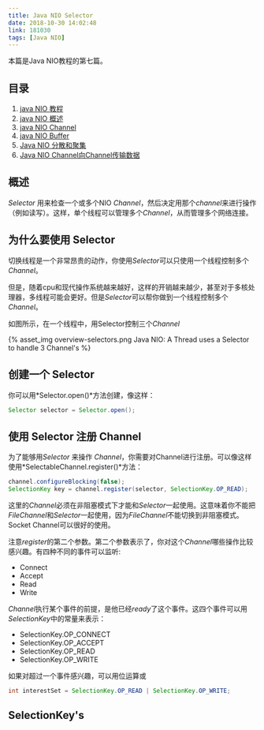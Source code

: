 ```yaml
---
title: Java NIO Selector
date: 2018-10-30 14:02:48
link: 181030
tags: [Java NIO]
---
```


本篇是Java NIO教程的第七篇。

## 目录

1. [java NIO 教程](http://www.liangyongrui.com/posts/180919)
1. [java NIO 概述](http://www.liangyongrui.com/posts/180919-1)
1. [java NIO Channel](http://www.liangyongrui.com/posts/180929)
1. [java NIO Buffer](http://www.liangyongrui.com/posts/180929-1)
1. [Java NIO 分散和聚集](http://www.liangyongrui.com/posts/180930)
1. [Java NIO Channel向Channel传输数据](http://www.liangyongrui.com/posts/181002)

## 概述

*Selector* 用来检查一个或多个NIO *Channel*，然后决定用那个*channel*来进行操作（例如读写）。这样，单个线程可以管理多个*Channel*，从而管理多个网络连接。

## 为什么要使用 Selector

切换线程是一个非常昂贵的动作，你使用*Selector*可以只使用一个线程控制多个*Channel*。

但是，随着cpu和现代操作系统越来越好，这样的开销越来越少，甚至对于多核处理器，多线程可能会更好。但是*Selector*可以帮你做到一个线程控制多个*Channel*。

如图所示，在一个线程中，用Selector控制三个*Channel*

{% asset_img overview-selectors.png Java NIO: A Thread uses a Selector to handle 3 Channel's %}

## 创建一个 Selector

你可以用*Selector.open()*方法创建，像这样：

```java
Selector selector = Selector.open();
```

## 使用 Selector 注册 Channel

为了能够用*Selector* 来操作 *Channel*，你需要对Channel进行注册。可以像这样使用*SelectableChannel.register()*方法：

```java
channel.configureBlocking(false);
SelectionKey key = channel.register(selector, SelectionKey.OP_READ);
```

这里的*Channel*必须在非阻塞模式下才能和*Selector*一起使用。这意味着你不能把*FileChannel*和*Selector*一起使用，因为*FileChannel*不能切换到非阻塞模式。Socket Channel可以很好的使用。

注意*register*的第二个参数。第二个参数表示了，你对这个*Channel*哪些操作比较感兴趣。有四种不同的事件可以监听:

* Connect
* Accept
* Read
* Write

*Channel*执行某个事件的前提，是他已经*ready*了这个事件。这四个事件可以用*SelectionKey*中的常量来表示：

* SelectionKey.OP_CONNECT
* SelectionKey.OP_ACCEPT
* SelectionKey.OP_READ
* SelectionKey.OP_WRITE

如果对超过一个事件感兴趣，可以用位运算或

```java
int interestSet = SelectionKey.OP_READ | SelectionKey.OP_WRITE;
```

## SelectionKey's

